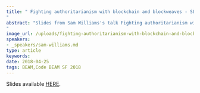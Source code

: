 ```yaml
---
title: " Fighting authoritarianism with blockchain and blockweaves - SLIDES - Code BEAM SF 2018
"
abstract: "Slides from Sam Williams's talk Fighting authoritarianism with blockchain and blockweaves - Code BEAM SF 2018
"
image_url: /uploads/fighting-authoritarianism-with-blockchain-and-blockweaves
speakers:
- _speakers/sam-williams.md
type: article
keywords: 
date: 2018-04-25
tags: BEAM,Code BEAM SF 2018
---
```


Slides available <a href="http://s3.amazonaws.com/erlang-conferences-production/media/files/000/000/899/original/Sam_Williams_-_Fighting_authoritarianism_with_blockchain_and_blockweaves.pdf?1524648624" target="_blank">HERE</a>.
